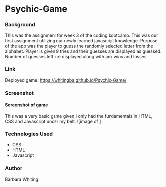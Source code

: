 # Psychic-Game

### Background
This was the assignment for week 3 of the coding bootcamp. This was our first assignment utilizing our newly learned javascript knowledge. 
Purpose of the app was the player to guess the randomly selected letter from the alphabet. Player is given 9 tries and their guesses
are displayed as guessed. Number of guesses left are displayed along with any wins and losses.

### Link
Deployed game: https://whitingba.github.io/Psychic-Game/

### Screenshot

#### Screenshot of game
This was a very basic game given I only had the fundamentals in HTML, CSS and Javascript under my belt.
![image of ]

### Technologies Used
* CSS
* HTML
* Javascript

### Author
Barbara Whiting